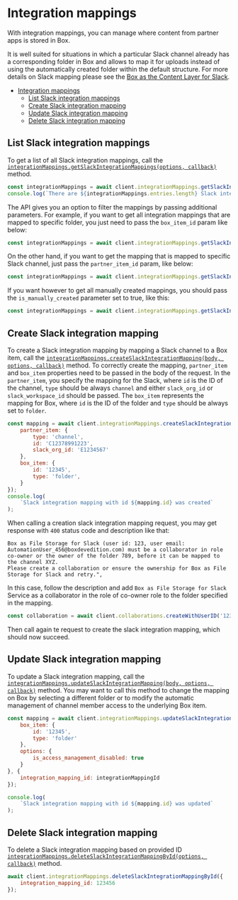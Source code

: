 # Integration mappings

With integration mappings, you can manage where content from partner apps is stored in Box.

It is well suited for situations in which a particular Slack channel already has a corresponding folder in Box and allows to map it for uploads instead of using the automatically created folder within the default structure.
For more details on Slack mapping please see the [Box as the Content Layer for Slack](https://support.box.com/hc/en-us/articles/4415585987859-Box-as-the-Content-Layer-for-Slack).
<!-- TODO autogenerate description -->

<!-- START doctoc generated TOC please keep comment here to allow auto update -->
<!-- DON'T EDIT THIS SECTION, INSTEAD RE-RUN doctoc TO UPDATE -->

- [Integration mappings](#integration-mappings)
	- [List Slack integration mappings](#list-slack-integration-mappings)
	- [Create Slack integration mapping](#create-slack-integration-mapping)
	- [Update Slack integration mapping](#update-slack-integration-mapping)
	- [Delete Slack integration mapping](#delete-slack-integration-mapping)


<!-- END doctoc generated TOC please keep comment here to allow auto update -->

<!-- TODO autogenerate -->

## List Slack integration mappings

To get a list of all Slack integration mappings, call the [`integrationMappings.getSlackIntegrationMappings(options, callback)`](http://opensource.box.com/box-node-sdk/jsdoc/IntegrationMappingsManager.html#getSlackIntegrationMappings)
method.

<!-- sample get_integration_mappings_slack -->

```js
const integrationMappings = await client.integrationMappings.getSlackIntegrationMappings();
console.log(`There are ${integrationMappings.entries.length} Slack integration mappings`);
```

The API gives you an option to filter the mappings by passing additional parameters.
For example, if you want to get all integration mappings that are mapped to specific folder, you just need to pass the `box_item_id` param like below:

```js
const integrationMappings = await client.integrationMappings.getSlackIntegrationMappings({box_item_id: '123'});
```

On the other hand, if you want to get the mapping that is mapped to specific Slack channel, just pass the `partner_item_id` param, like below:

```js
const integrationMappings = await client.integrationMappings.getSlackIntegrationMappings({partner_item_id: 'C12378991223'});
```

If you want however to get all manually created mappings, you should pass the `is_manually_created` parameter set to true, like this:
```js
const integrationMappings = await client.integrationMappings.getSlackIntegrationMappings({is_manually_created: true});
```

## Create Slack integration mapping

To create a Slack integration mapping by mapping a Slack channel to a Box item, call the [`integrationMappings.createSlackIntegrationMapping(body, options, callback)`](http://opensource.box.com/box-node-sdk/jsdoc/IntegrationMappingsManager.html#createSlackIntegrationMapping)
method. To correctly create the mapping, `partner_item` and `box_item` properties need to be passed in the body of the request. 
In the `partner_item`, you specify the mapping for the Slack, where `id` is the ID of the channel, `type` should be always `channel` and either `slack_org_id` or `slack_workspace_id` should be passed.
The `box_item` represents the mapping for Box, where `id` is the ID of the folder and `type` should be always set to `folder`. 

<!-- sample post_integration_mappings_slack -->

```js
const mapping = await client.integrationMappings.createSlackIntegrationMapping({
	partner_item: {
		type: 'channel',
		id: 'C12378991223',
		slack_org_id: 'E1234567'
	},
	box_item: {
		id: '12345',
		type: 'folder',
	}
});
console.log(
    `Slack integration mapping with id ${mapping.id} was created`
);
```


When calling a creation slack integration mapping request, you may get response with `400` status code and description like that:
```
Box as File Storage for Slack (user id: 123, user email: AutomationUser_456@boxdevedition.com) must be a collaborator in role co-owner or the owner of the folder 789, before it can be mapped to the channel XYZ. 
Please create a collaboration or ensure the ownership for Box as File Storage for Slack and retry.",
```

In this case, follow the description and add `Box as File Storage for Slack` Service as a collaborator in the role of co-owner role to the folder specified in the mapping.

```js
const collaboration = await client.collaborations.createWithUserID('123', '12345', client.collaborationRoles.CO_OWNER);
```

Then call again te request to create the slack integration mapping, which should now succeed.


## Update Slack integration mapping

To update a Slack integration mapping, call the [`integrationMappings.updateSlackIntegrationMapping(body, options, callback)`](http://opensource.box.com/box-node-sdk/jsdoc/IntegrationMappingsManager.html#updateSlackIntegrationMapping)
method. You may want to call this method to change the mapping on Box by selecting a different folder or to modify the automatic management of channel member access to the underlying Box item.

<!-- sample put_integration_mappings_slack_id -->

```js
const mapping = await client.integrationMappings.updateSlackIntegrationMapping({
	box_item: {
		id: '12345',
		type: 'folder'
	},
	options: {
		is_access_management_disabled: true
	}
}, {
	integration_mapping_id: integrationMappingId
});

console.log(
    `Slack integration mapping with id ${mapping.id} was updated`
);
```

## Delete Slack integration mapping

To delete a Slack integration mapping based on provided ID [`integrationMappings.deleteSlackIntegrationMappingById(options, callback)`](http://opensource.box.com/box-node-sdk/jsdoc/IntegrationMappingsManager.html#deleteSlackIntegrationMappingById)
method.

<!-- sample delete_integration_mappings_slack_id -->

```js
await client.integrationMappings.deleteSlackIntegrationMappingById({
	integration_mapping_id: 123456
});
```
